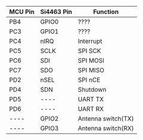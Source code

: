 | MCU Pin | Si4463 Pin | Function           |
|---------|------------|--------------------|
| PB4     | GPIO0      | ????               |
| PC3     | GPIO1      | ????               |
| PC4     | nIRQ       | Interrupt          |
| PC5     | SCLK       | SPI SCK            | 
| PC6     | SDI        | SPI MOSI           |
| PC7     | SDO        | SPI MISO           |
| PD2     | nSEL       | SPI nCE            |
| PD4     | SDN        | Shutdown           |
| PD5     | ----       | UART TX            |
| PD6     | ----       | UART RX            |
| ----    | GPIO2      | Antenna switch(TX) | 
| ----    | GPIO3      | Antenna switch(RX) |